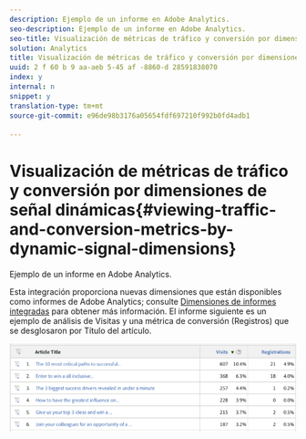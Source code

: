 ```yaml
---
description: Ejemplo de un informe en Adobe Analytics.
seo-description: Ejemplo de un informe en Adobe Analytics.
seo-title: Visualización de métricas de tráfico y conversión por dimensiones de señal dinámicas
solution: Analytics
title: Visualización de métricas de tráfico y conversión por dimensiones de señal dinámicas
uuid: 2 f 60 b 9 aa-aeb 5-45 af -8860-d 28591838070
index: y
internal: n
snippet: y
translation-type: tm+mt
source-git-commit: e96de98b3176a05654fdf697210f992b0fd4adb1

---
```



# Visualización de métricas de tráfico y conversión por dimensiones de señal dinámicas{#viewing-traffic-and-conversion-metrics-by-dynamic-signal-dimensions}

Ejemplo de un informe en Adobe Analytics.

Esta integración proporciona nuevas dimensiones que están disponibles como informes de Adobe Analytics; consulte [Dimensiones de informes integradas](../../dynamic-signal-for-analytics/dynamic-signal-use-integration/dynamic-signal-reporting-dimensions.md#concept-19c4c9a55d7747698701e771541144be) para obtener más información. El informe siguiente es un ejemplo de análisis de Visitas y una métrica de conversión (Registros) que se desglosaron por Título del artículo.

![](assets/examplereport.png)

